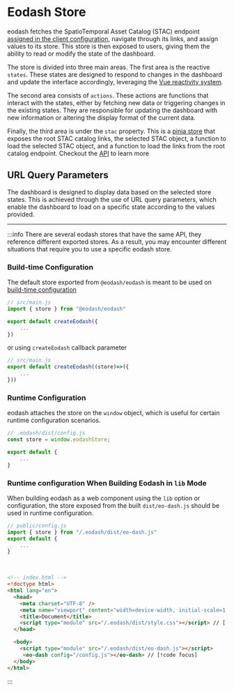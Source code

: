 # Eodash Store

eodash fetches the SpatioTemporal Asset Catalog (STAC) endpoint [assigned in the client configuration](/api/client/types/interfaces/Eodash.html#stacendpoint), navigate through its links, and assign values to its store. This store is then exposed to users, giving them the ability to read or modify the state of the dashboard.

The store is divided into three main areas. The first area is the reactive `states`. These states are designed to respond to changes in the dashboard and update the interface accordingly, leveraging the [Vue reactivity system](https://vuejs.org/guide/essentials/reactivity-fundamentals).

The second area consists of `actions`. These actions are functions that interact with the states, either by fetching new data or triggering changes in the existing states. They are responsible for updating the dashboard with new information or altering the display format of the current data.

Finally, the third area is under the `stac` property. This is a [pinia store](https://pinia.vuejs.org/) that exposes the root STAC catalog links, the selected STAC object, a function to load the selected STAC object, and a function to load the links from the root catalog endpoint. Checkout the [API](/api/client/types/interfaces/EodashStore.html) to learn more

## URL Query Parameters

The dashboard is designed to display data based on the selected store states. This is achieved through the use of URL query parameters, which enable the dashboard to load on a specific state according to the values provided.

---

:::info
There are several eodash stores that have the same API, they reference different exported stores. As a result, you may encounter different situations that require you to use a specific eodash store.

### Build-time Configuration

The default store exported from `@eodash/eodash` is meant to be used on [build-time configuration](/instantiation.html#compile-time-build-time-configuration)

```js
// src/main.js
import { store } from "@eodash/eodash"

export default createEodash({
    ...
})
```

or using `createEodash` callback parameter

```js
// src/main.js
export default createEodash((store)=>({
    ...
}))
```

### Runtime Configuration

eodash attaches the store on the `window` object, which is useful for certain runtime configuration scenarios.

```js
// .eodash/dist/config.js
const store = window.eodashStore;

export default {
    ...
}
```

### Runtime configuration When Building Eodash in `lib` Mode

When building eodash as a web component using the `lib` option or configuration, the store exposed from the built `dist/eo-dash.js` should be used in runtime configuration.

```js
// public/config.js
import { store } from "/.eodash/dist/eo-dash.js"
export default {
    ...
}
```

<br>

```html
<!-- index.html -->
<!doctype html>
<html lang="en">
  <head>
    <meta charset="UTF-8" />
    <meta name="viewport" content="width=device-width, initial-scale=1.0" />
    <title>Document</title>
    <script type="module" src="/.eodash/dist/style.css"></script> // [!code focus]
  </head>

  <body>
    <script type="module" src="/.eodash/dist/eo-dash.js"></script>
     <eo-dash config="/config.js"></eo-dash> // [!code focus]
  </body>
</html>
```

:::
